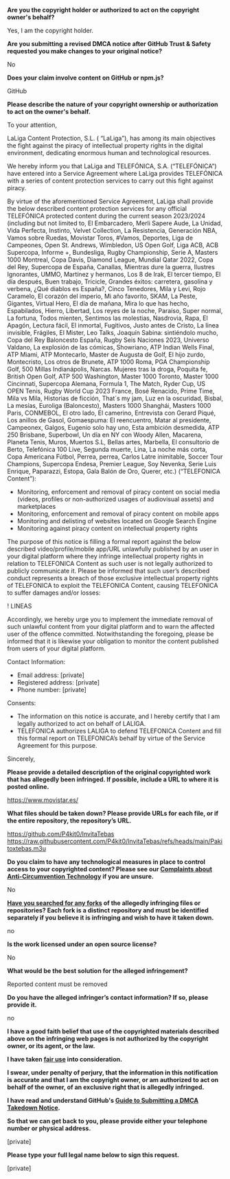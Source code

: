 **Are you the copyright holder or authorized to act on the copyright owner's behalf?**

Yes, I am the copyright holder.

**Are you submitting a revised DMCA notice after GitHub Trust & Safety requested you make changes to your original notice?**

No

**Does your claim involve content on GitHub or npm.js?**

GitHub

**Please describe the nature of your copyright ownership or authorization to act on the owner's behalf.**

To your attention,

LaLiga Content Protection, S.L. ( “LaLiga”), has among its main objectives the fight against the piracy of intellectual property rights in the digital environment, dedicating enormous human and technological resources.

We hereby inform you that LaLiga and TELEFÓNICA, S.A. (“TELEFÓNICA”) have entered into a Service Agreement where LaLiga provides TELEFÓNICA with a series of content protection services to carry out this fight against piracy.

By virtue of the aforementioned Service Agreement, LaLiga shall provide the below described content protection services for any official TELEFÓNICA protected content during the current season 2023/2024 (including but not limited to, El Embarcadero, Merli Sapere Aude, La Unidad, Vida Perfecta, Instinto, Velvet Collection, La Resistencia, Generación NBA, Vamos sobre Ruedas, Movistar Toros, #Vamos, Deportes, Liga de Campeones, Open St. Andrews, Wimbledon, US Open Golf, Liga ACB, ACB Supercopa, Informe +, Bundesliga, Rugby Championship, Serie A, Masters 1000 Montreal, Copa Davis, Diamond League, Mundial Qatar 2022, Copa del Rey, Supercopa de España, Canallas, Mientras dure la guerra, Ilustres Ignorantes, UMMO, Martínez y hermanos, Los 8 de Irak, El tercer tiempo, El día después, Buen trabajo, Tricicle, Grandes éxitos: carretera, gasolina y verbena, ¿Qué diablos es España?, Cinco Tenedores, Mila y Levi, Rojo Caramelo, El corazón del imperio, Mi año favorito, SKAM, La Peste, Gigantes, Virtual Hero, El día de mañana, Mira lo que has hecho, Espabilados, Hierro, Libertad, Los reyes de la noche, Paraíso, Super normal, La fortuna, Todos mienten, Sentimos las molestias, Nasdrovia, Rapa, El Apagón, Lectura fácil, El inmortal, Fugitivos, Justo antes de Cristo, La línea invisible, Frágiles, El Mister, Leo Talks, Joaquín Sabina: sintiéndolo mucho, Copa del Rey Baloncesto España, Rugby Seis Naciones 2023, Universo Valdano, La explosión de las cómicas, Showriano, ATP Indian Wells Final, ATP Miami, ATP Montecarlo, Master de Augusta de Golf, El hijo zurdo, Montecristo, Los otros de Brunete, ATP 1000 Roma, PGA Championship Golf, 500 Millas Indianápolis, Narcas. Mujeres tras la droga, Poquita fe, British Open Golf, ATP 500 Washington, Master 1000 Toronto, Master 1000 Cincinnati, Supercopa Alemana, Formula 1, The Match, Ryder Cup, US OPEN Tenis, Rugby World Cup 2023 France, Bosé Renacido, Prime Time, Mila vs Mila, Historias de ficción, That´s my jam, Luz en la oscuridad, Bisbal, La mesías, Euroliga (Baloncesto), Masters 1000 Shanghái, Masters 1000 Paris, CONMEBOL, El otro lado, El camerino, Entrevista con Gerard Piqué, Los anillos de Gasol, Gomaespuma: El reencuentro, Matar al presidente, Campeonex, Galgos, Eugenio solo hay uno, Esta ambición desmedida, ATP 250 Brisbane, Superbowl, Un día en NY con Woody Allen, Macarena, Planeta Tenis, Muros, Muertos S.L, Bellas artes, Marbella, El consultorio de Berto, Telefónica 100 Live, Segunda muerte, Lina, La noche más corta, Copa Americana Fútbol, Perrea, perrea, Carlos Latre inimitable, Soccer Tour Champions, Supercopa Endesa, Premier League, Soy Nevenka, Serie Luis Enrique, Paparazzi, Estopa, Gala Balón de Oro, Querer, etc.) (“TELEFONICA Content”):

- Monitoring, enforcement and removal of piracy content on social media (videos, profiles or non-authorized usages of audiovisual assets) and marketplaces  
- Monitoring, enforcement and removal of piracy content on mobile apps  
- Monitoring and delisting of websites located on Google Search Engine  
- Monitoring against piracy content on intellectual property rights

The purpose of this notice is filling a formal report against the below described video/profile/mobile app/URL unlawfully published by an user in your digital platform where they infringe intellectual property rights in relation to TELEFONICA Content as such user is not legally authorized to publicly communicate it. Please be informed that such user’s described conduct represents a breach of those exclusive intellectual property rights of TELEFONICA to exploit the TELEFONICA Content, causing TELEFONICA to suffer damages and/or losses:

! LINEAS

Accordingly, we hereby urge you to implement the immediate removal of such unlawful content from your digital platform and to warn the affected user of the offence committed. Notwithstanding the foregoing, please be informed that it is likewise your obligation to monitor the content published from users of your digital platform.

Contact Information:  
- Email address: [private]  
- Registered address: [private]  
- Phone number: [private]  

Consents:  
- The information on this notice is accurate, and I hereby certify that I am legally authorized to act on behalf of LALIGA.  
- TELEFONICA authorizes LALIGA to defend TELEFONICA Content and fill this formal report on TELEFONICA’s behalf by virtue of the Service Agreement for this purpose.  

Sincerely,

**Please provide a detailed description of the original copyrighted work that has allegedly been infringed. If possible, include a URL to where it is posted online.**

https://www.movistar.es/

**What files should be taken down? Please provide URLs for each file, or if the entire repository, the repository’s URL.**

https://github.com/P4kit0/InvitaTebas  
https://raw.githubusercontent.com/P4kit0/InvitaTebas/refs/heads/main/Pakitoxtebas.m3u

**Do you claim to have any technological measures in place to control access to your copyrighted content? Please see our <a href="https://docs.github.com/articles/guide-to-submitting-a-dmca-takedown-notice#complaints-about-anti-circumvention-technology">Complaints about Anti-Circumvention Technology</a> if you are unsure.**

No

**<a href="https://docs.github.com/articles/dmca-takedown-policy#b-what-about-forks-or-whats-a-fork">Have you searched for any forks</a> of the allegedly infringing files or repositories? Each fork is a distinct repository and must be identified separately if you believe it is infringing and wish to have it taken down.**

no

**Is the work licensed under an open source license?**

No

**What would be the best solution for the alleged infringement?**

Reported content must be removed

**Do you have the alleged infringer’s contact information? If so, please provide it.**

no

**I have a good faith belief that use of the copyrighted materials described above on the infringing web pages is not authorized by the copyright owner, or its agent, or the law.**

**I have taken <a href="https://www.lumendatabase.org/topics/22">fair use</a> into consideration.**

**I swear, under penalty of perjury, that the information in this notification is accurate and that I am the copyright owner, or am authorized to act on behalf of the owner, of an exclusive right that is allegedly infringed.**

**I have read and understand GitHub's <a href="https://docs.github.com/articles/guide-to-submitting-a-dmca-takedown-notice/">Guide to Submitting a DMCA Takedown Notice</a>.**

**So that we can get back to you, please provide either your telephone number or physical address.**

[private]

**Please type your full legal name below to sign this request.**

[private]
